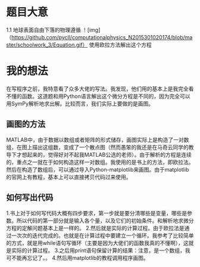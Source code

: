 # 题目大意
1.1 地球表面自由下落的物理遵循
！[img]（https://github.com/pycll/computationalphysics_N2015301020174/blob/master/schoolwork_3/Equation.gif）
使用欧拉方法解出这个方程

# 我的想法
在写程序之前，我特意看了众多大佬的写法。我发现，他们用的基本上是我完全看不懂的函数。这道题和用Python语言解出这个微分方程是不同的，因为完全可以用SymPy解析地求出解。比较而言，我们实际上要做的是画图。
## 画图的方法
MATLAB中，由于数据以数组或者矩阵的形式储存，画图实际上是构造了一对数组，在图上描出这组数，变成了一个散点图（然而愚笨的我还是在马奇云同学的教导下才想起来的，觉得好对不起我MATLAB公选的老师）。由于解析的方程是连续的，重点之一就在于如何构造这样一对数组。我使用的是书上的方法，即欧拉法。
然后在构造了数组后，可以通过导入Python-matplotlib来画图。由于matplotlib的官网上有教程，基本上可以直接拷贝代码过来使用。
## 如何写出代码
1.书上对于如何写代码大概有四步要求，第一步就是要分清哪些是变量，哪些是参数。所以代码的第一部分就是输入各个量，以及它们的初始条件。和解析地求微分方程的定解问题基本上是一样的。
2.然后就是实际的计算过程。由于欧拉法是通过一次次的迭代完成的。也就是在计算过程中要建立一个循环。我参考了比较简单的方式，就是用while语句写循环（主要是因为大佬们的函数我真的不懂啊），这就是实际的计算过程。
3.之后用print语句保留计算的结果：注意，是一个数组，我可不能再忘记了。。
4.然后用matplotlib的教程调用程序画图。
